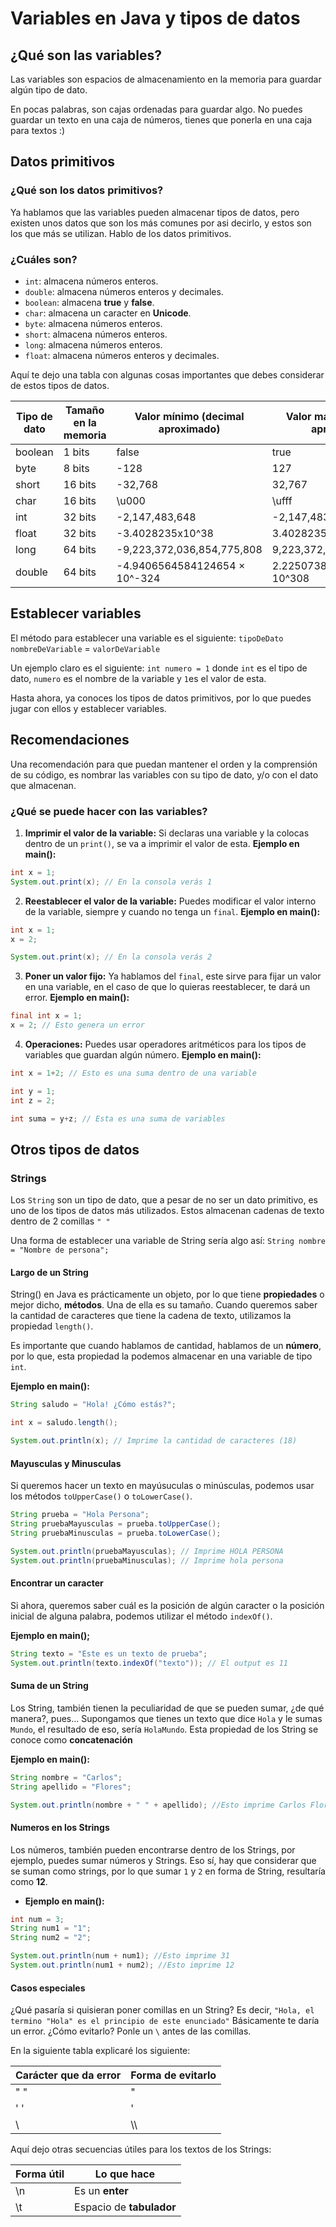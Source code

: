 # Variables en Java y tipos de datos

## ¿Qué son las variables?

Las variables son espacios de almacenamiento en la memoria para guardar algún tipo de dato.

En pocas palabras, son cajas ordenadas para guardar algo. No puedes guardar un texto en una caja de números, tienes que ponerla en una caja para textos :)

## Datos primitivos

### ¿Qué son los datos primitivos?

Ya hablamos que las variables pueden almacenar tipos de datos, pero existen unos datos que son los más comunes por asi decirlo, y estos son los que más se utilizan. Hablo de los datos primitivos.

### ¿Cuáles son?
- `int`: almacena números enteros.
- `double`: almacena números enteros y decimales.
- `boolean`: almacena **true** y **false**.
- `char`: almacena un caracter en **Unicode**.
- `byte`: almacena números enteros.
- `short`: almacena números enteros.
- `long`: almacena números enteros.
- `float`: almacena números enteros y decimales.

Aquí te dejo una tabla con algunas cosas importantes que debes considerar de estos tipos de datos.


| Tipo de dato | Tamaño en la memoria | Valor mínimo (decimal aproximado) | Valor máximo (decimal aproximado) |
| ------------ | -------------------- | ------------ | ------------ |
| boolean | 1 bits | false | true |
| byte | 8 bits | -128 | 127 |
| short | 16 bits | -32,768 | 32,767 |
| char | 16 bits | \u000 | \ufff |
| int | 32 bits | -2,147,483,648 | -2,147,483,647 |
| float | 32 bits | -3.4028235x10^38 | 3.4028235x10^38 |
| long | 64 bits | -9,223,372,036,854,775,808 | 9,223,372,036,854,775,807 |
| double | 64 bits | -4.9406564584124654 × 10^-324 | 2.2250738585072014 × 10^308 |

## Establecer variables

El método para establecer una variable es el siguiente:
`tipoDeDato` `nombreDeVariable` = `valorDeVariable`

Un ejemplo claro es el siguiente: `int numero = 1` donde `int` es el tipo de dato, `numero` es el nombre de la variable y `1`es el valor de esta.

Hasta ahora, ya conoces los tipos de datos primitivos, por lo que puedes jugar con ellos y establecer variables.

## Recomendaciones

Una recomendación para que puedan mantener el orden y la comprensión de su código, es nombrar las variables con su tipo de dato, y/o con el dato que almacenan.

### ¿Qué se puede hacer con las variables?

1. **Imprimir el valor de la variable:** Si declaras una variable y la colocas dentro de un `print()`, se va a imprimir el valor de esta.
**Ejemplo en main():**
```java
int x = 1;
System.out.print(x); // En la consola verás 1
```

2. **Reestablecer el valor de la variable:** Puedes modificar el valor interno de la variable, siempre y cuando no tenga un `final`.
**Ejemplo en main():**
```java
int x = 1;
x = 2;

System.out.print(x); // En la consola verás 2
```

3. **Poner un valor fijo:** Ya hablamos del `final`, este sirve para fijar un valor en una variable, en el caso de que lo quieras reestablecer, te dará un error.
**Ejemplo en main():**
```java
final int x = 1;
x = 2; // Esto genera un error
```

4. **Operaciones:** Puedes usar operadores aritméticos para los tipos de variables que guardan algún número.
**Ejemplo en main():**
```java
int x = 1+2; // Esto es una suma dentro de una variable

int y = 1;
int z = 2;

int suma = y+z; // Esta es una suma de variables
```

## Otros tipos de datos

### Strings

Los `String` son un tipo de dato, que a pesar de no ser un dato primitivo, es uno de los tipos de datos más utilizados. Estos almacenan cadenas de texto dentro de 2 comillas `" "`

Una forma de establecer una variable de String sería algo así: `String nombre = "Nombre de persona";`

#### Largo de un String

String() en Java es prácticamente un objeto, por lo que tiene **propiedades** o mejor dicho, **métodos**. Una de ella es su tamaño. Cuando queremos saber la cantidad de caracteres que tiene la cadena de texto, utilizamos la propiedad `length()`. 

Es importante que cuando hablamos de cantidad, hablamos de un **número**, por lo que, esta propiedad la podemos almacenar en una variable de tipo `int`.

**Ejemplo en main():**
```java
String saludo = "Hola! ¿Cómo estás?";

int x = saludo.length();

System.out.println(x); // Imprime la cantidad de caracteres (18)
```

#### Mayusculas y Minusculas

Si queremos hacer un texto en mayúsuculas o minúsculas, podemos usar los métodos `toUpperCase()` o `toLowerCase()`.

```java
String prueba = "Hola Persona";
String pruebaMayusculas = prueba.toUpperCase();
String pruebaMinusculas = prueba.toLowerCase();

System.out.println(pruebaMayusculas); // Imprime HOLA PERSONA
System.out.println(pruebaMinusculas); // Imprime hola persona
```

#### Encontrar un caracter

Si ahora, queremos saber cuál es la posición de algún caracter o la posición inicial de alguna palabra, podemos utilizar el método `indexOf()`.

**Ejemplo en main();**
```java
String texto = "Este es un texto de prueba";
System.out.println(texto.indexOf("texto")); // El output es 11
```

#### Suma de un String

Los String, también tienen la peculiaridad de que se pueden sumar, ¿de qué manera?, pues... Supongamos que tienes un texto que dice `Hola` y le sumas `Mundo`, el resultado de eso, sería `HolaMundo`. Esta propiedad de los String se conoce como **concatenación**

**Ejemplo en main():**
```java
String nombre = "Carlos";
String apellido = "Flores";

System.out.println(nombre + " " + apellido); //Esto imprime Carlos Flores
```

#### Numeros en los Strings

Los números, también pueden encontrarse dentro de los Strings, por ejemplo, puedes sumar números y Strings.
Eso sí, hay que considerar que se suman como strings, por lo que sumar `1` y `2` en forma de String, resultaría como **12**.

- **Ejemplo en main():**
```java
int num = 3;
String num1 = "1";
String num2 = "2";

System.out.println(num + num1); //Esto imprime 31
System.out.println(num1 + num2); //Esto imprime 12
```

#### Casos especiales

¿Qué pasaría si quisieran poner comillas en un String? Es decir, `"Hola, el termino "Hola" es el principio de este enunciado"`
Básicamente te daría un error. ¿Cómo evitarlo? Ponle un `\` antes de las comillas.

En la siguiente tabla explicaré los siguiente:

|Carácter que da error| Forma de evitarlo |
| - | - |
|" "| \" |
|' '| \' |
| \ | \\\ |

Aquí dejo otras secuencias útiles para los textos de los Strings:

| Forma útil | Lo que hace |
| ---------- | ----------- |
| \n | Es un **enter**|
| \t | Espacio de **tabulador**|